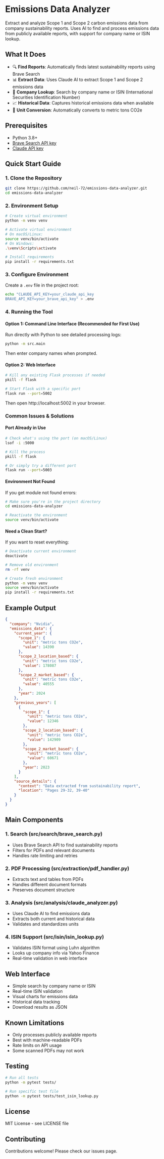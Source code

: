 # Emissions Data Analyzer

Extract and analyze Scope 1 and Scope 2 carbon emissions data from company sustainability reports. Uses AI to find and process emissions data from publicly available reports, with support for company name or ISIN lookup.

## What It Does

- 🔍 **Find Reports**: Automatically finds latest sustainability reports using Brave Search
- 📊 **Extract Data**: Uses Claude AI to extract Scope 1 and Scope 2 emissions data
- 🏢 **Company Lookup**: Search by company name or ISIN (International Securities Identification Number)
- 📈 **Historical Data**: Captures historical emissions data when available
- 🔄 **Unit Conversion**: Automatically converts to metric tons CO2e

## Prerequisites

- Python 3.8+
- [Brave Search API key](https://brave.com/search/api/)
- [Claude API key](https://console.anthropic.com/)

## Quick Start Guide

### 1. Clone the Repository
```bash
git clone https://github.com/neil-72/emissions-data-analyzer.git
cd emissions-data-analyzer
```

### 2. Environment Setup
```bash
# Create virtual environment
python -m venv venv

# Activate virtual environment
# On macOS/Linux:
source venv/bin/activate
# On Windows:
.\venv\Scripts\activate

# Install requirements
pip install -r requirements.txt
```

### 3. Configure Environment
Create a `.env` file in the project root:
```bash
echo "CLAUDE_API_KEY=your_claude_api_key
BRAVE_API_KEY=your_brave_api_key" > .env
```

### 4. Running the Tool

#### Option 1: Command Line Interface (Recommended for First Use)
Run directly with Python to see detailed processing logs:
```bash
python -m src.main
```
Then enter company names when prompted.

#### Option 2: Web Interface
```bash
# Kill any existing Flask processes if needed
pkill -f flask

# Start Flask with a specific port
flask run --port=5002
```
Then open http://localhost:5002 in your browser.

### Common Issues & Solutions

#### Port Already in Use
```bash
# Check what's using the port (on macOS/Linux)
lsof -i :5000

# Kill the process
pkill -f flask

# Or simply try a different port
flask run --port=5003
```

#### Environment Not Found
If you get module not found errors:
```bash
# Make sure you're in the project directory
cd emissions-data-analyzer

# Reactivate the environment
source venv/bin/activate
```

#### Need a Clean Start?
If you want to reset everything:
```bash
# Deactivate current environment
deactivate

# Remove old environment
rm -rf venv

# Create fresh environment
python -m venv venv
source venv/bin/activate
pip install -r requirements.txt
```

## Example Output

```json
{
  "company": "Nvidia",
  "emissions_data": {
    "current_year": {
      "scope_1": {
        "unit": "metric tons CO2e",
        "value": 14390
      },
      "scope_2_location_based": {
        "unit": "metric tons CO2e",
        "value": 178087
      },
      "scope_2_market_based": {
        "unit": "metric tons CO2e",
        "value": 40555
      },
      "year": 2024
    },
    "previous_years": [
      {
        "scope_1": {
          "unit": "metric tons CO2e",
          "value": 12346
        },
        "scope_2_location_based": {
          "unit": "metric tons CO2e",
          "value": 142909
        },
        "scope_2_market_based": {
          "unit": "metric tons CO2e",
          "value": 60671
        },
        "year": 2023
      }
    ],
    "source_details": {
      "context": "Data extracted from sustainability report",
      "location": "Pages 29-32, 39-40"
    }
  }
}
```

## Main Components

### 1. Search (src/search/brave_search.py)
- Uses Brave Search API to find sustainability reports
- Filters for PDFs and relevant documents
- Handles rate limiting and retries

### 2. PDF Processing (src/extraction/pdf_handler.py)
- Extracts text and tables from PDFs
- Handles different document formats
- Preserves document structure

### 3. Analysis (src/analysis/claude_analyzer.py)
- Uses Claude AI to find emissions data
- Extracts both current and historical data
- Validates and standardizes units

### 4. ISIN Support (src/isin/isin_lookup.py)
- Validates ISIN format using Luhn algorithm
- Looks up company info via Yahoo Finance
- Real-time validation in web interface

## Web Interface

- Simple search by company name or ISIN
- Real-time ISIN validation
- Visual charts for emissions data
- Historical data tracking
- Download results as JSON

## Known Limitations

- Only processes publicly available reports
- Best with machine-readable PDFs
- Rate limits on API usage
- Some scanned PDFs may not work

## Testing

```bash
# Run all tests
python -m pytest tests/

# Run specific test file
python -m pytest tests/test_isin_lookup.py
```

## License

MIT License - see LICENSE file

## Contributing

Contributions welcome! Please check our issues page.